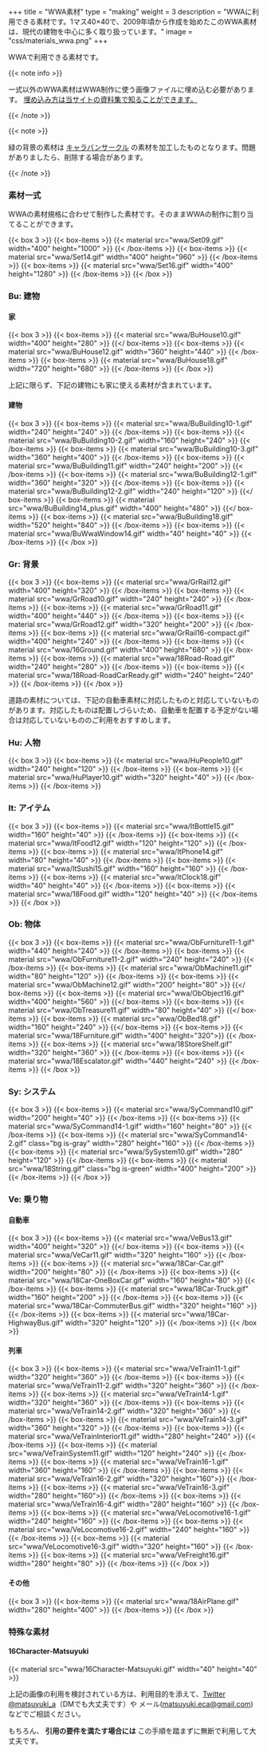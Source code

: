 +++
title = "WWA素材"
type = "making"
weight = 3
description = "WWAに利用できる素材です。1マス40×40で、2009年頃から作成を始めたこのWWA素材は、現代の建物を中心に多く取り扱っています。"
image = "css/materials_wwa.png"
+++

WWAで利用できる素材です。

{{< note info >}}
  <p>一式以外のWWA素材はWWA制作に使う画像ファイルに埋め込む必要があります。 <a href="https://contents.aokashi.net/docs/?WWA/HowToUseMaterial">埋め込み方は当サイトの資料集で知ることができます。</a></p>
{{< /note >}}

{{< note >}}
  <p>緑の背景の素材は <a href="http://www.wwajp.com" title="キャラバンサークル">キャラバンサークル</a> の素材を加工したものとなります。問題がありましたら、削除する場合があります。</p>
{{< /note >}}

### 素材一式

WWAの素材規格に合わせて制作した素材です。そのままWWAの制作に割り当てることができます。

{{< box 3 >}}
  {{< box-items >}}
    {{< material src="wwa/Set09.gif" width="400" height="1000" >}}
  {{< /box-items >}}
  {{< box-items >}}
    {{< material src="wwa/Set14.gif" width="400" height="960" >}}
  {{< /box-items >}}
  {{< box-items >}}
    {{< material src="wwa/Set16.gif" width="400" height="1280" >}}
  {{< /box-items >}}
{{< /box >}}

### Bu: 建物

#### 家

{{< box 3 >}}
  {{< box-items >}}
    {{< material src="wwa/BuHouse10.gif" width="400" height="280" >}}
  {{</ box-items >}}
  {{< box-items >}}
    {{< material src="wwa/BuHouse12.gif" width="360" height="440" >}}
  {{< /box-items >}}
  {{< box-items >}}
    {{< material src="wwa/BuHouse18.gif" width="720" height="680" >}}
  {{< /box-items >}}
{{< /box >}}

上記に限らず、下記の建物にも家に使える素材が含まれています。

#### 建物

{{< box 3 >}}
  {{< box-items >}}
    {{< material src="wwa/BuBuilding10-1.gif" width="240" height="240" >}}
  {{< /box-items >}}
  {{< box-items >}}
    {{< material src="wwa/BuBuilding10-2.gif" width="160" height="240" >}}
  {{< /box-items >}}
  {{< box-items >}}
    {{< material src="wwa/BuBuilding10-3.gif" width="360" height="400" >}}
  {{< /box-items >}}
  {{< box-items >}}
    {{< material src="wwa/BuBuilding11.gif" width="240" height="200" >}}
  {{< /box-items >}}
  {{< box-items >}}
    {{< material src="wwa/BuBuilding12-1.gif" width="360" height="320" >}}
  {{< /box-items >}}
  {{< box-items >}}
    {{< material src="wwa/BuBuilding12-2.gif" width="240" height="120" >}}
  {{</ box-items >}}
  {{< box-items >}}
    {{< material src="wwa/BuBuilding14_plus.gif" width="400" height="480" >}}
  {{</ box-items >}}
  {{< box-items >}}
    {{< material src="wwa/BuBuilding18.gif" width="520" height="840" >}}
  {{< /box-items >}}
  {{< box-items >}}
    {{< material src="wwa/BuWwaWindow14.gif" width="40" height="40" >}}
  {{< /box-items >}}
{{< /box >}}

### Gr: 背景

{{< box 3 >}}
  {{< box-items >}}
    {{< material src="wwa/GrRail12.gif" width="400" height="320" >}}
  {{< /box-items >}}
  {{< box-items >}}
    {{< material src="wwa/GrRoad10.gif" width="240" height="240" >}}
  {{< /box-items >}}
  {{< box-items >}}
    {{< material src="wwa/GrRoad11.gif" width="400" height="440" >}}
  {{< /box-items >}}
  {{< box-items >}}
    {{< material src="wwa/GrRoad12.gif" width="320" height="200" >}}
  {{< /box-items >}}
  {{< box-items >}}
    {{< material src="wwa/GrRail16-compact.gif" width="400" height="240" >}}
  {{< /box-items >}}
  {{< box-items >}}
    {{< material src="wwa/16Ground.gif" width="400" height="680" >}}
  {{< /box-items >}}
  {{< box-items >}}
    {{< material src="wwa/18Road-Road.gif" width="240" height="280" >}}
  {{< /box-items >}}
  {{< box-items >}}
    {{< material src="wwa/18Road-RoadCarReady.gif" width="240" height="240" >}}
  {{< /box-items >}}
{{< /box >}}

道路の素材については、下記の自動車素材に対応したものと対応していないものがあります。対応したものは配置しづらいため、自動車を配置する予定がない場合は対応していないもののご利用をおすすめします。

### Hu: 人物

{{< box 3 >}}
  {{< box-items >}}
    {{< material src="wwa/HuPeople10.gif" width="240" height="120" >}}
  {{< /box-items >}}
  {{< box-items >}}
    {{< material src="wwa/HuPlayer10.gif" width="320" height="40" >}}
  {{< /box-items >}}
{{< /box-items >}}

### It: アイテム

{{< box 3 >}}
  {{< box-items >}}
    {{< material src="wwa/ItBottle15.gif" width="160" height="40" >}}
  {{< /box-items >}}
  {{< box-items >}}
    {{< material src="wwa/ItFood12.gif" width="120" height="120" >}}
  {{< /box-items >}}
  {{< box-items >}}
    {{< material src="wwa/ItPhone14.gif" width="80" height="40" >}}
  {{< /box-items >}}
  {{< box-items >}}
    {{< material src="wwa/ItSushi15.gif" width="160" height="160" >}}
  {{< /box-items >}}
  {{< box-items >}}
    {{< material src="wwa/ItClock18.gif" width="40" height="40" >}}
  {{< /box-items >}}
  {{< box-items >}}
    {{< material src="wwa/18Food.gif" width="120" height="40" >}}
  {{< /box-items >}}
{{< /box >}}

### Ob: 物体

{{< box 3 >}}
  {{< box-items >}}
    {{< material src="wwa/ObFurniture11-1.gif" width="440" height="240" >}}
  {{< /box-items >}}
  {{< box-items >}}
    {{< material src="wwa/ObFurniture11-2.gif" width="240" height="240" >}}
  {{< /box-items >}}
  {{< box-items >}}
    {{< material src="wwa/ObMachine11.gif" width="80" height="120" >}}
  {{< /box-items >}}
  {{< box-items >}}
    {{< material src="wwa/ObMachine12.gif" width="200" height="80" >}}
  {{</ box-items >}}
  {{< box-items >}}
    {{< material src="wwa/ObObject16.gif" width="400" height="560" >}}
  {{</ box-items >}}
  {{< box-items >}}
    {{< material src="wwa/ObTreasure11.gif" width="80" height="40" >}}
  {{</ box-items >}}
  {{< box-items >}}
    {{< material src="wwa/ObBed18.gif" width="160" height="240" >}}
  {{</ box-items >}}
  {{< box-items >}}
    {{< material src="wwa/18Furniture.gif" width="400" height="320">}}
  {{< /box-items >}}
  {{< box-items >}}
    {{< material src="wwa/18StoreShelf.gif" width="320" height="360" >}}
  {{< /box-items >}}
  {{< box-items >}}
    {{< material src="wwa/18Escalator.gif" width="440" height="240" >}}
  {{< /box-items >}}
{{< /box >}}

### Sy: システム

{{< box 3 >}}
  {{< box-items >}}
    {{< material src="wwa/SyCommand10.gif" width="200" height="40" >}}
  {{< /box-items >}}
  {{< box-items >}}
    {{< material src="wwa/SyCommand14-1.gif" width="160" height="80" >}}
  {{< /box-items >}}
  {{< box-items >}}
    {{< material src="wwa/SyCommand14-2.gif" class="bg is-gray" width="280" height="160" >}}
  {{< /box-items >}}
  {{< box-items >}}
    {{< material src="wwa/SySystem10.gif" width="280" height="120" >}}
  {{< /box-items >}}
  {{< box-items >}}
    {{< material src="wwa/18String.gif" class="bg is-green" width="400" height="200" >}}
  {{< /box-items >}}
{{< /box >}}

### Ve: 乗り物

#### 自動車
{{< box 3 >}}
  {{< box-items >}}
    {{< material src="wwa/VeBus13.gif" width="400" height="320" >}}
  {{</ box-items >}}
  {{< box-items >}}
    {{< material src="wwa/VeCar11.gif" width="320" height="160" >}}
  {{< /box-items >}}
  {{< box-items >}}
    {{< material src="wwa/18Car-Car.gif" width="200" height="80" >}}
  {{< /box-items >}}
  {{< box-items >}}
    {{< material src="wwa/18Car-OneBoxCar.gif" width="160" height="80" >}}
  {{< /box-items >}}
  {{< box-items >}}
    {{< material src="wwa/18Car-Truck.gif" width="160" height="200" >}}
  {{< /box-items >}}
  {{< box-items >}}
    {{< material src="wwa/18Car-CommuterBus.gif" width="320" height="160" >}}
  {{< /box-items >}}
  {{< box-items >}}
    {{< material src="wwa/18Car-HighwayBus.gif" width="320" height="120" >}}
  {{< /box-items >}}
{{< /box >}}

#### 列車
{{< box 3 >}}
  {{< box-items >}}
    {{< material src="wwa/VeTrain11-1.gif" width="320" height="360" >}}
  {{< /box-items >}}
  {{< box-items >}}
    {{< material src="wwa/VeTrain11-2.gif" width="320" height="360" >}}
  {{< /box-items >}}
  {{< box-items >}}
    {{< material src="wwa/VeTrain14-1.gif" width="320" height="360" >}}
  {{< /box-items >}}
  {{< box-items >}}
    {{< material src="wwa/VeTrain14-2.gif" width="320" height="360" >}}
  {{< /box-items >}}
  {{< box-items >}}
    {{< material src="wwa/VeTrain14-3.gif" width="360" height="320" >}}
  {{< /box-items >}}
  {{< box-items >}}
    {{< material src="wwa/VeTrainInterior11.gif" width="280" height="240" >}}
  {{< /box-items >}}
  {{< box-items >}}
    {{< material src="wwa/VeTrainSystem11.gif" width="120" height="240" >}}
  {{< /box-items >}}
  {{< box-items >}}
    {{< material src="wwa/VeTrain16-1.gif" width="360" height="160" >}}
  {{< /box-items >}}
  {{< box-items >}}
    {{< material src="wwa/VeTrain16-2.gif" width="320" height="160">}}
  {{< /box-items >}}
  {{< box-items >}}
    {{< material src="wwa/VeTrain16-3.gif" width="280" height="160">}}
  {{< /box-items >}}
  {{< box-items >}}
    {{< material src="wwa/VeTrain16-4.gif" width="280" height="160" >}}
  {{< /box-items >}}
  {{< box-items >}}
    {{< material src="wwa/VeLocomotive16-1.gif" width="240" height="160" >}}
  {{< /box-items >}}
  {{< box-items >}}
    {{< material src="wwa/VeLocomotive16-2.gif" width="240" height="160" >}}
  {{< /box-items >}}
  {{< box-items >}}
    {{< material src="wwa/VeLocomotive16-3.gif" width="320" height="160" >}}
  {{< /box-items >}}
  {{< box-items >}}
    {{< material src="wwa/VeFreight16.gif" width="280" height="80" >}}
  {{< /box-items >}}
{{< /box >}}

#### その他
{{< box 3 >}}
  {{< box-items >}}
    {{< material src="wwa/18AirPlane.gif" width="280" height="400" >}}
  {{< /box-items >}}
{{< /box >}}

### 特殊な素材

#### 16Character-Matsuyuki
{{< material src="wwa/16Character-Matsuyuki.gif" width="40" height="40" >}}

上記の画像の利用を検討されている方は、利用目的を添えて、[Twitter @matsuyuki_a](https://twitter.com/matsuyuki_a)（DMでも大丈夫です）や メール(matsuyuki.eca@gmail.com)などでご相談ください。

もちろん、 **引用の要件を満たす場合には** この手順を踏まずに無断で利用して大丈夫です。
